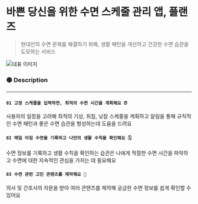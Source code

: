 # 바쁜 당신을 위한 수면 스케줄 관리 앱, 플랜즈
> 현대인의 수면 문제를 해결하기 위해, 생활 패턴을 개선하고 건강한 수면 습관을 도모하는 서비스

![대표 이미지](https://github.com/user-attachments/assets/06689eb2-2cca-45c5-a63e-2443b8663d90)

### 🟢 Description
---
#### `01 고정 스케줄을 입력하면, 최적의 수면 시간을 계획해요 ⏰`
사용자의 일정을 고려해 최적의 기상, 취침, 낮잠 스케줄을 계획하고 알림을 통해 규칙적인 수면 패턴과 좋은 수면 습관을 형성하는데 도움을 드려요
<br/>
#### `02 매일 아침 수면을 기록하고 나만의 생활 수칙을 확인해요 🗓️`
수면 정보를 기록하고 생활 수칙을 확인하는 습관은 나에게 적절한 수면 시간을 파악하고 수면에 대한 지속적인 관심을 가지는 데 필요해요
<br/>
#### `03 수면 관련 고민 콘텐츠를 제작해요 💭`
의사 및 간호사의 자문을 받아 여러 콘텐츠를 제작해 궁금한 수면 정보를 쉽게 확인할 수 있어요
